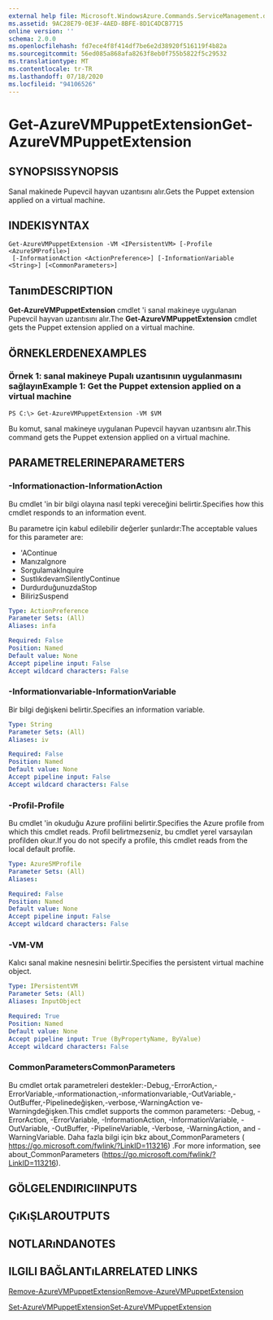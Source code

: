 ```yaml
---
external help file: Microsoft.WindowsAzure.Commands.ServiceManagement.dll-Help.xml
ms.assetid: 9AC28E79-0E3F-4AED-8BFE-8D1C4DCB7715
online version: ''
schema: 2.0.0
ms.openlocfilehash: fd7ece4f8f414df7be6e2d38920f516119f4b82a
ms.sourcegitcommit: 56ed085a868afa8263f8eb0f755b5822f5c29532
ms.translationtype: MT
ms.contentlocale: tr-TR
ms.lasthandoff: 07/18/2020
ms.locfileid: "94106526"
---
```

# <span data-ttu-id="fff19-101">Get-AzureVMPuppetExtension</span><span class="sxs-lookup"><span data-stu-id="fff19-101">Get-AzureVMPuppetExtension</span></span>

## <span data-ttu-id="fff19-102">SYNOPSIS</span><span class="sxs-lookup"><span data-stu-id="fff19-102">SYNOPSIS</span></span>
<span data-ttu-id="fff19-103">Sanal makinede Pupevcil hayvan uzantısını alır.</span><span class="sxs-lookup"><span data-stu-id="fff19-103">Gets the Puppet extension applied on a virtual machine.</span></span>

## <span data-ttu-id="fff19-104">INDEKI</span><span class="sxs-lookup"><span data-stu-id="fff19-104">SYNTAX</span></span>

```
Get-AzureVMPuppetExtension -VM <IPersistentVM> [-Profile <AzureSMProfile>]
 [-InformationAction <ActionPreference>] [-InformationVariable <String>] [<CommonParameters>]
```

## <span data-ttu-id="fff19-105">Tanım</span><span class="sxs-lookup"><span data-stu-id="fff19-105">DESCRIPTION</span></span>
<span data-ttu-id="fff19-106">**Get-AzureVMPuppetExtension** cmdlet 'i sanal makineye uygulanan Pupevcil hayvan uzantısını alır.</span><span class="sxs-lookup"><span data-stu-id="fff19-106">The **Get-AzureVMPuppetExtension** cmdlet gets the Puppet extension applied on a virtual machine.</span></span>

## <span data-ttu-id="fff19-107">ÖRNEKLERDEN</span><span class="sxs-lookup"><span data-stu-id="fff19-107">EXAMPLES</span></span>

### <span data-ttu-id="fff19-108">Örnek 1: sanal makineye Pupalı uzantısının uygulanmasını sağlayın</span><span class="sxs-lookup"><span data-stu-id="fff19-108">Example 1: Get the Puppet extension applied on a virtual machine</span></span>
```
PS C:\> Get-AzureVMPuppetExtension -VM $VM
```

<span data-ttu-id="fff19-109">Bu komut, sanal makineye uygulanan Pupevcil hayvan uzantısını alır.</span><span class="sxs-lookup"><span data-stu-id="fff19-109">This command gets the Puppet extension applied on a virtual machine.</span></span>

## <span data-ttu-id="fff19-110">PARAMETRELERINE</span><span class="sxs-lookup"><span data-stu-id="fff19-110">PARAMETERS</span></span>

### <span data-ttu-id="fff19-111">-Informationaction</span><span class="sxs-lookup"><span data-stu-id="fff19-111">-InformationAction</span></span>
<span data-ttu-id="fff19-112">Bu cmdlet 'in bir bilgi olayına nasıl tepki vereceğini belirtir.</span><span class="sxs-lookup"><span data-stu-id="fff19-112">Specifies how this cmdlet responds to an information event.</span></span>

<span data-ttu-id="fff19-113">Bu parametre için kabul edilebilir değerler şunlardır:</span><span class="sxs-lookup"><span data-stu-id="fff19-113">The acceptable values for this parameter are:</span></span>

- <span data-ttu-id="fff19-114">'A</span><span class="sxs-lookup"><span data-stu-id="fff19-114">Continue</span></span>
- <span data-ttu-id="fff19-115">Manıza</span><span class="sxs-lookup"><span data-stu-id="fff19-115">Ignore</span></span>
- <span data-ttu-id="fff19-116">Sorgulamak</span><span class="sxs-lookup"><span data-stu-id="fff19-116">Inquire</span></span>
- <span data-ttu-id="fff19-117">Sustlıkdevam</span><span class="sxs-lookup"><span data-stu-id="fff19-117">SilentlyContinue</span></span>
- <span data-ttu-id="fff19-118">Durdurduğunuzda</span><span class="sxs-lookup"><span data-stu-id="fff19-118">Stop</span></span>
- <span data-ttu-id="fff19-119">Biliriz</span><span class="sxs-lookup"><span data-stu-id="fff19-119">Suspend</span></span>

```yaml
Type: ActionPreference
Parameter Sets: (All)
Aliases: infa

Required: False
Position: Named
Default value: None
Accept pipeline input: False
Accept wildcard characters: False
```

### <span data-ttu-id="fff19-120">-Informationvariable</span><span class="sxs-lookup"><span data-stu-id="fff19-120">-InformationVariable</span></span>
<span data-ttu-id="fff19-121">Bir bilgi değişkeni belirtir.</span><span class="sxs-lookup"><span data-stu-id="fff19-121">Specifies an information variable.</span></span>

```yaml
Type: String
Parameter Sets: (All)
Aliases: iv

Required: False
Position: Named
Default value: None
Accept pipeline input: False
Accept wildcard characters: False
```

### <span data-ttu-id="fff19-122">-Profil</span><span class="sxs-lookup"><span data-stu-id="fff19-122">-Profile</span></span>
<span data-ttu-id="fff19-123">Bu cmdlet 'in okuduğu Azure profilini belirtir.</span><span class="sxs-lookup"><span data-stu-id="fff19-123">Specifies the Azure profile from which this cmdlet reads.</span></span>
<span data-ttu-id="fff19-124">Profil belirtmezseniz, bu cmdlet yerel varsayılan profilden okur.</span><span class="sxs-lookup"><span data-stu-id="fff19-124">If you do not specify a profile, this cmdlet reads from the local default profile.</span></span>

```yaml
Type: AzureSMProfile
Parameter Sets: (All)
Aliases: 

Required: False
Position: Named
Default value: None
Accept pipeline input: False
Accept wildcard characters: False
```

### <span data-ttu-id="fff19-125">-VM</span><span class="sxs-lookup"><span data-stu-id="fff19-125">-VM</span></span>
<span data-ttu-id="fff19-126">Kalıcı sanal makine nesnesini belirtir.</span><span class="sxs-lookup"><span data-stu-id="fff19-126">Specifies the persistent virtual machine object.</span></span>

```yaml
Type: IPersistentVM
Parameter Sets: (All)
Aliases: InputObject

Required: True
Position: Named
Default value: None
Accept pipeline input: True (ByPropertyName, ByValue)
Accept wildcard characters: False
```

### <span data-ttu-id="fff19-127">CommonParameters</span><span class="sxs-lookup"><span data-stu-id="fff19-127">CommonParameters</span></span>
<span data-ttu-id="fff19-128">Bu cmdlet ortak parametreleri destekler:-Debug,-ErrorAction,-ErrorVariable,-ınformationaction,-ınformationvariable,-OutVariable,-OutBuffer,-Pipelinedeğişken,-verbose,-WarningAction ve-Warningdeğişken.</span><span class="sxs-lookup"><span data-stu-id="fff19-128">This cmdlet supports the common parameters: -Debug, -ErrorAction, -ErrorVariable, -InformationAction, -InformationVariable, -OutVariable, -OutBuffer, -PipelineVariable, -Verbose, -WarningAction, and -WarningVariable.</span></span> <span data-ttu-id="fff19-129">Daha fazla bilgi için bkz about_CommonParameters ( https://go.microsoft.com/fwlink/?LinkID=113216) .</span><span class="sxs-lookup"><span data-stu-id="fff19-129">For more information, see about_CommonParameters (https://go.microsoft.com/fwlink/?LinkID=113216).</span></span>

## <span data-ttu-id="fff19-130">GÖLGELENDIRICI</span><span class="sxs-lookup"><span data-stu-id="fff19-130">INPUTS</span></span>

## <span data-ttu-id="fff19-131">ÇıKıŞLAR</span><span class="sxs-lookup"><span data-stu-id="fff19-131">OUTPUTS</span></span>

## <span data-ttu-id="fff19-132">NOTLARıNDA</span><span class="sxs-lookup"><span data-stu-id="fff19-132">NOTES</span></span>

## <span data-ttu-id="fff19-133">ILGILI BAĞLANTıLAR</span><span class="sxs-lookup"><span data-stu-id="fff19-133">RELATED LINKS</span></span>

[<span data-ttu-id="fff19-134">Remove-AzureVMPuppetExtension</span><span class="sxs-lookup"><span data-stu-id="fff19-134">Remove-AzureVMPuppetExtension</span></span>](./Remove-AzureVMPuppetExtension.md)

[<span data-ttu-id="fff19-135">Set-AzureVMPuppetExtension</span><span class="sxs-lookup"><span data-stu-id="fff19-135">Set-AzureVMPuppetExtension</span></span>](./Set-AzureVMPuppetExtension.md)


